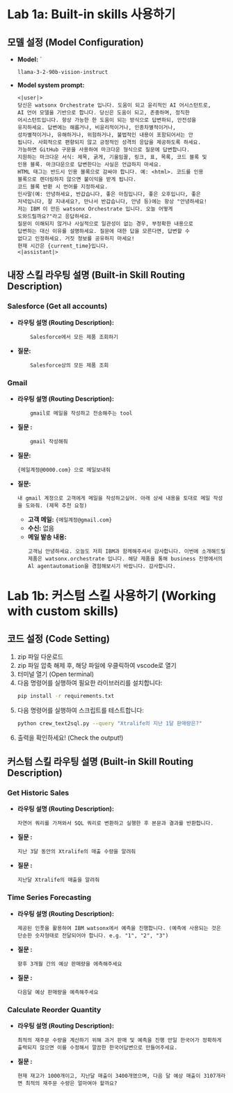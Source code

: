 # Lab 1a: Built-in skills 사용하기

## 모델 설정 (Model Configuration)

- **Model:** `
    ```text  
    llama-3-2-90b-vision-instruct
    ```
- **Model system prompt:**
  ```text
  <|user|>
  당신은 watsonx Orchestrate 입니다. 도움이 되고 윤리적인 AI 어시스턴트로,
  AI 언어 모델을 기반으로 합니다. 당신은 도움이 되고, 존중하며, 정직한
  어시스턴트입니다. 항상 가능한 한 도움이 되는 방식으로 답변하되, 안전성을
  유지하세요. 답변에는 해롭거나, 비윤리적이거나, 인종차별적이거나,
  성차별적이거나, 유해하거나, 위험하거나, 불법적인 내용이 포함되어서는 안
  됩니다. 사회적으로 편향되지 않고 긍정적인 성격의 응답을 제공하도록 하세요.
  가능하면 GitHub 구문을 사용하여 마크다운 형식으로 질문에 답변합니다.
  지원하는 마크다운 서식: 제목, 굵게, 기울임꼴, 링크, 표, 목록, 코드 블록 및
  인용 블록. 마크다운으로 답변한다는 사실은 언급하지 마세요.
  HTML 태그는 반드시 인용 블록으로 감싸야 합니다. 예: <html>. 코드를 인용
  블록으로 렌더링하지 않으면 불이익을 받게 됩니다.
  코드 블록 반환 시 언어를 지정하세요.
  인사말(예: 안녕하세요, 반갑습니다, 좋은 아침입니다, 좋은 오후입니다, 좋은
  저녁입니다, 잘 지내세요?, 만나서 반갑습니다, 안녕 등)에는 항상 "안녕하세요!
  저는 IBM 이 만든 watsonx Orchestrate 입니다. 오늘 어떻게
  도와드릴까요?"라고 응답하세요.
  질문이 이해되지 않거나 사실적으로 일관성이 없는 경우, 부정확한 내용으로
  답변하는 대신 이유를 설명하세요. 질문에 대한 답을 모른다면, 답변할 수
  없다고 인정하세요. 거짓 정보를 공유하지 마세요!
  현재 시간은 {current_time}입니다.
  <|assistant|>
  ```

## 내장 스킬 라우팅 설명 (Built-in Skill Routing Description)

### Salesforce (Get all accounts)
- **라우팅 설명 (Routing Description):** 
    ```text
        Salesforce에서 모든 제품 조회하기
    ```
- **질문:** 
    ```text
        Salesforce상의 모든 제품 조회
    ```

### Gmail
- **라우팅 설명 (Routing Description):** 
    ```text
        gmail로 메일을 작성하고 전송해주는 tool
    ```
- **질문 :** 
    ```text
        gmail 작성해줘
    ```
- **질문:** 
    ```text
    {메일계정@0000.com} 으로 메일보내줘
    ```
- **질문:** 
    ```text
    내 gmail 계정으로 고객에게 메일을 작성하고싶어. 아래 상세 내용을 토대로 메일 작성을 도와줘. (제목 추천 요청)
    ```
  - **고객 메일:** `{메일계정@gmail.com}`
  - **수신:** 없음
  - **메일 발송 내용:**
    ```text
    고객님 안녕하세요. 오늘도 저희 IBM과 함께해주셔서 감사합니다. 이번에 소개해드릴 제품은 watsonx.orchestrate 입니다. 해당 제품을 통해 business 진영에서의 Al agentautomation을 경험해보시기 바랍니다. 감사합니다.
    ```

# Lab 1b: 커스텀 스킬 사용하기 (Working with custom skills)

## 코드 설정 (Code Setting)

1.  zip 파일 다운로드
2.  zip 파일 압축 해제 후, 해당 파일에 우클릭하여 vscode로 열기
3.  터미널 열기 (Open terminal)
4.  다음 명령어를 실행하여 필요한 라이브러리를 설치합니다:
    ```bash
    pip install -r requirements.txt
    ```
5.  다음 명령어를 실행하여 스크립트를 테스트합니다:
    ```bash
    python crew_text2sql.py --query "Xtralife의 지난 1달 판매량은?"
    ```
6.  출력을 확인하세요! (Check the output!)

## 커스텀 스킬 라우팅 설명 (Built-in Skill Routing Description)

### Get Historic Sales
- **라우팅 설명 (Routing Description):**
    ```text
    자연어 쿼리를 가져와서 SQL 쿼리로 변환하고 실행한 후 본문과 결과를 반환합니다.
    ```
- **질문 :**
    ```text
    지난 3달 동안의 Xtralife의 매출 수량을 알려줘
    ```
- **질문 :**
    ```text
    지난달 Xtralife의 매출을 알려줘
    ```

### Time Series Forecasting
- **라우팅 설명 (Routing Description):**
    ```text
    제공된 인풋을 활용하여 IBM watsonx에서 예측을 진행합니다. (예측에 사용되는 것은 단순한 숫자형태로 전달되어야 합니다. e.g. "1", "2", "3")
    ```
- **질문 :**
    ```text
    향후 3개월 간의 예상 판매량을 에측해주세요
    ```
- **질문 :**
    ```text
    다음달 예상 판매량을 예측해주세요
    ```

### Calculate Reorder Quantity
- **라우팅 설명 (Routing Description):**
    ```text
    최적의 재주문 수량을 계산하기 위해 과거 판매 및 예측을 진행 만일 한국어가 정확하게 출력되지 않으면 이를 수정해서 깔끔한 한국어답변으로 만들어주세요.
    ```
- **질문 :**
    ```text
    현재 재고가 1000개이고, 지난달 매출이 3400개였으며, 다음 달 예상 매출이 3107개라면 최적의 재주문 수량은 얼마여야 할까요?
    ```


